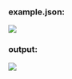 ### example.json:

![](https://i.imgur.com/ti8yeZ6.png)

### output:

![](https://i.imgur.com/A2x9mSl.png)